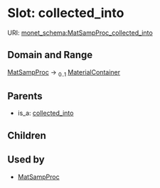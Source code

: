 
# Slot: collected_into




URI: [monet_schema:MatSampProc_collected_into](http://example.com/monet_schema/MatSampProc_collected_into)


## Domain and Range

[MatSampProc](MatSampProc.md) &#8594;  <sub>0..1</sub> [MaterialContainer](MaterialContainer.md)

## Parents

 *  is_a: [collected_into](collected_into.md)

## Children


## Used by

 * [MatSampProc](MatSampProc.md)
